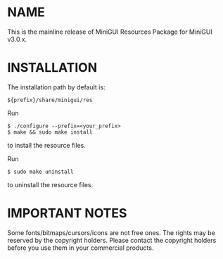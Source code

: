 # NAME

This is the mainline release of MiniGUI Resources Package for MiniGUI v3.0.x.

# INSTALLATION

The installation path by default is:

    ${prefix}/share/minigui/res

Run

    $ ./configure --prefix=<your_prefix>
    $ make && sudo make install

to install the resource files.

Run

    $ sudo make uninstall

to uninstall the resource files.

# IMPORTANT NOTES

Some fonts/bitmaps/cursors/icons are not free ones. The rights 
may be reserved by the copyright holders. Please contact the 
copyright holders before you use them in your commercial products.

